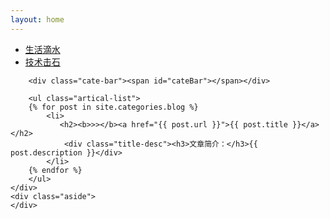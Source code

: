 ```yaml
---
layout: home
---
```


<div class="index-content blog">
    <div class="section">
        <ul class="artical-cate">
            <li class="on"><a href="/"><span>生活滴水</span></a></li>
            <li><a href="/project"><span>技术击石</span></a></li>
        </ul>

        <div class="cate-bar"><span id="cateBar"></span></div>

        <ul class="artical-list">
        {% for post in site.categories.blog %}
            <li>
               <h2><b>>></b><a href="{{ post.url }}">{{ post.title }}</a></h2>
                <div class="title-desc"><h3>文章简介：</h3>{{ post.description }}</div>
            </li>
        {% endfor %}
        </ul>
    </div>
    <div class="aside">
    </div>
</div>
